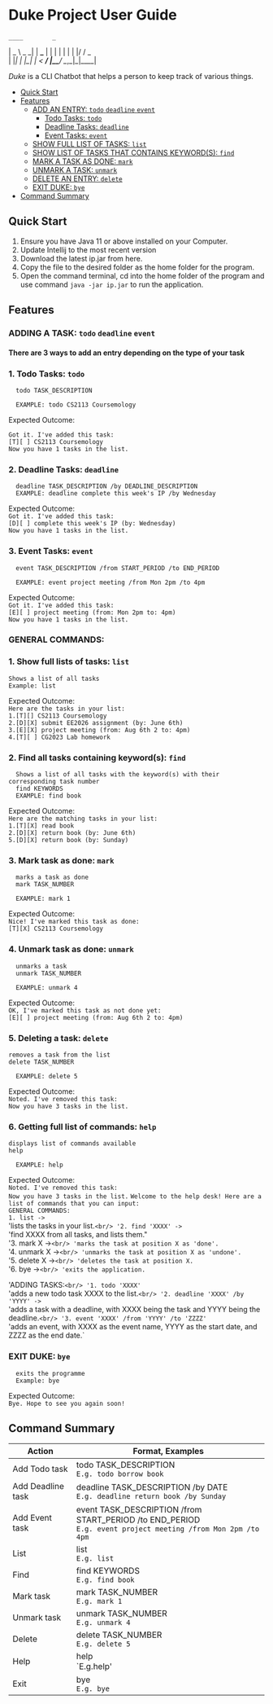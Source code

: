 # Duke Project User Guide

    ____        _

| _ \ _ \_| | **\_**
| | | | | | | |/ / _ \
 | |_| | |\_| | < **/
|\_\_**/ \__,_|\_|\_\_\_\_|

_Duke_ is a CLI Chatbot that helps a person to keep track of various things.

<!-- Table of Content -->

- [Quick Start](#quick-start)
- [Features](#features)
  - [ADD AN ENTRY: `todo` `deadline` `event`](#add-an-entry-todo-deadline-event)
    - [Todo Tasks: `todo`](#todo-tasks-todo)
    - [Deadline Tasks: `deadline`](#deadline-tasks-deadline)
    - [Event Tasks: `event`](#event-tasks-event)
  - [SHOW FULL LIST OF TASKS: `list`](#show-full-list-of-tasks-list)
  - [SHOW LIST OF TASKS THAT CONTAINS KEYWORD(S): `find`](#show-list-of-tasks-that-contains-keywords-find)
  - [MARK A TASK AS DONE: `mark`](#mark-a-task-as-done-mark)
  - [UNMARK A TASK: `unmark`](#unmark-a-task-unmark)
  - [DELETE AN ENTRY: `delete`](#delete-an-entry-delete)
  - [EXIT DUKE: `bye`](#exit-duke-bye)
- [Command Summary](#command-summary)

## Quick Start

1. Ensure you have Java 11 or above installed on your Computer.
2. Update Intellij to the most recent version
3. Download the latest ip.jar from here.
4. Copy the file to the desired folder as the home folder for the program.
5. Open the command terminal, cd into the home folder of the program and use command `java -jar ip.jar` to run the application.

## Features

### ADDING A TASK: `todo` `deadline` `event`

#### There are 3 ways to add an entry depending on the type of your task

### 1. Todo Tasks: `todo`

      todo TASK_DESCRIPTION

      EXAMPLE: todo CS2113 Coursemology

Expected Outcome:<br/>

`Got it. I've added this task:` <br/>
`[T][ ] CS2113 Coursemology` <br/>
`Now you have 1 tasks in the list.`

### 2. Deadline Tasks: `deadline`

      deadline TASK_DESCRIPTION /by DEADLINE_DESCRIPTION
      EXAMPLE: deadline complete this week's IP /by Wednesday

Expected Outcome:<br/>
`Got it. I've added this task:` <br/>
`[D][ ] complete this week's IP (by: Wednesday)` <br/>
`Now you have 1 tasks in the list.`

### 3. Event Tasks: `event`

      event TASK_DESCRIPTION /from START_PERIOD /to END_PERIOD

      EXAMPLE: event project meeting /from Mon 2pm /to 4pm

Expected Outcome:<br/>
`Got it. I've added this task:` <br/>
`[E][ ] project meeting (from: Mon 2pm to: 4pm)` <br/>
`Now you have 1 tasks in the list.`

### GENERAL COMMANDS:

### 1. Show full lists of tasks: `list`

    Shows a list of all tasks
    Example: list

Expected Outcome:<br/>
`Here are the tasks in your list:` <br/>
`1.[T][] CS2113 Coursemology`<br/>
`2.[D][X] submit EE2026 assignment (by: June 6th)`<br/>
`3.[E][X] project meeting (from: Aug 6th 2 to: 4pm)`<br/>
`4.[T][ ] CG2023 Lab homework`<br/>

### 2. Find all tasks containing keyword(s): `find`

      Shows a list of all tasks with the keyword(s) with their corresponding task number
      find KEYWORDS
      EXAMPLE: find book

Expected Outcome:<br/>
`Here are the matching tasks in your list:`<br/>
`1.[T][X] read book`<br/>
`2.[D][X] return book (by: June 6th)`<br/>
`5.[D][X] return book (by: Sunday)`

### 3. Mark task as done: `mark`

      marks a task as done
      mark TASK_NUMBER

      EXAMPLE: mark 1

Expected Outcome:<br/>
`Nice! I've marked this task as done:`<br/>
`[T][X] CS2113 Coursemology`

### 4. Unmark task as done: `unmark`

      unmarks a task
      unmark TASK_NUMBER

      EXAMPLE: unmark 4

Expected Outcome:<br/>
`OK, I've marked this task as not done yet:`<br/>
`[E][ ] project meeting (from: Aug 6th 2 to: 4pm)`

### 5. Deleting a task: `delete`

    removes a task from the list
    delete TASK_NUMBER

      EXAMPLE: delete 5

Expected Outcome:<br/>
`Noted. I've removed this task:`<br/>
`Now you have 3 tasks in the list.`

### 6. Getting full list of commands: `help`

    displays list of commands available
    help

      EXAMPLE: help

Expected Outcome:<br/>
`Noted. I've removed this task:`<br/>
`Now you have 3 tasks in the list.`
`Welcome to the help desk! Here are a list of commands that you can input:`<br/>
`GENERAL COMMANDS:`<br/>
`1. list ->`<br/>
'lists the tasks in your list.`<br/>
'2. find 'XXXX' ->`<br/>
'find XXXX from all tasks, and lists them."<br/>
'3. mark X ->`<br/>
'marks the task at position X as 'done'.`<br/>
'4. unmark X ->`<br/>
'unmarks the task at position X as 'undone'.`<br/>
'5. delete X ->`<br/>
'deletes the task at position X.`<br/>
'6. bye ->`<br/>
'exits the application.`<br/>

'ADDING TASKS:`<br/>
'1. todo 'XXXX'`<br/>
'adds a new todo task XXXX to the list.`<br/>
'2. deadline 'XXXX' /by 'YYYY' ->`<br/>
'adds a task with a deadline, with XXXX being the task and YYYY being the deadline.`<br/>
'3. event 'XXXX' /from 'YYYY' /to 'ZZZZ'`<br/>
'adds an event, with XXXX as the event name, YYYY as the start date, and ZZZZ as the end date.`<br/>

### EXIT DUKE: `bye`

      exits the programme
      Example: bye

Expected Outcome:<br/>
`Bye. Hope to see you again soon!`<br/>

## Command Summary

| Action            | Format, Examples                                                                                                |
| ----------------- | --------------------------------------------------------------------------------------------------------------- |
| Add Todo task     | todo TASK_DESCRIPTION<br/>`E.g. todo borrow book`                                                               |
| Add Deadline task | deadline TASK_DESCRIPTION /by DATE<br/>`E.g. deadline return book /by Sunday`                                   |
| Add Event task    | event TASK_DESCRIPTION /from START_PERIOD /to END_PERIOD<br/>`E.g. event project meeting /from Mon 2pm /to 4pm` |
| List              | list<br/>`E.g. list`                                                                                            |
| Find              | find KEYWORDS<br/>`E.g. find book`                                                                              |
| Mark task         | mark TASK_NUMBER<br/>`E.g. mark 1`                                                                              |
| Unmark task       | unmark TASK_NUMBER<br/>`E.g. unmark 4`                                                                          |
| Delete            | delete TASK_NUMBER<br/>`E.g. delete 5`                                                                          |
| Help              | help<br/>`E.g.help'                                                                                             |
| Exit              | bye<br/>`E.g. bye`                                                                                              |
